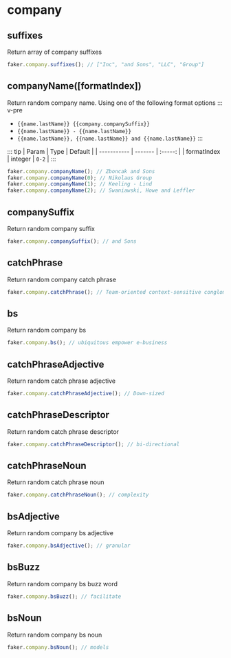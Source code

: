 # company

## suffixes

Return array of company suffixes

```js
faker.company.suffixes(); // ["Inc", "and Sons", "LLC", "Group"]
```

## companyName([formatIndex])

Return random company name. Using one of the following format options
::: v-pre
- `{{name.lastName}} {{company.companySuffix}}`
- `{{name.lastName}} - {{name.lastName}}`
- `{{name.lastName}}, {{name.lastName}} and {{name.lastName}}`
:::

::: tip
| Param       | Type    | Default |
| ----------- | ------- | :-----: |
| formatIndex | integer |  `0-2`  |
:::

```js
faker.company.companyName(); // Zboncak and Sons 
faker.company.companyName(0); // Nikolaus Group
faker.company.companyName(1); // Keeling - Lind 
faker.company.companyName(2); // Swaniawski, Howe and Leffler 
```

## companySuffix

Return random company suffix

```js
faker.company.companySuffix(); // and Sons
```

## catchPhrase

Return random company catch phrase

```js
faker.company.catchPhrase(); // Team-oriented context-sensitive conglomeration
```

## bs

Return random company bs

```js
faker.company.bs(); // ubiquitous empower e-business
```

## catchPhraseAdjective

Return random catch phrase adjective

```js
faker.company.catchPhraseAdjective(); // Down-sized 
```

## catchPhraseDescriptor

Return random catch phrase descriptor

```js
faker.company.catchPhraseDescriptor(); // bi-directional 
```

## catchPhraseNoun

Return random catch phrase noun

```js
faker.company.catchPhraseNoun(); // complexity
```

## bsAdjective

Return random company bs adjective

```js
faker.company.bsAdjective(); // granular
```

## bsBuzz

Return random company bs buzz word

```js
faker.company.bsBuzz(); // facilitate
```

## bsNoun

Return random company bs noun

```js
faker.company.bsNoun(); // models
```